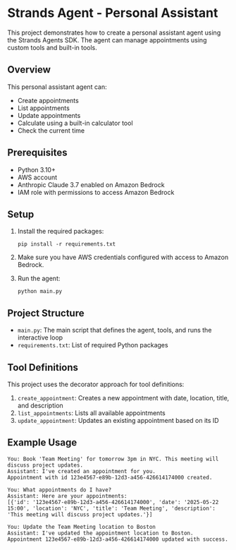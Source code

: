 # Strands Agent - Personal Assistant

This project demonstrates how to create a personal assistant agent using the Strands Agents SDK. The agent can manage appointments using custom tools and built-in tools.

## Overview

This personal assistant agent can:
- Create appointments
- List appointments
- Update appointments
- Calculate using a built-in calculator tool
- Check the current time

## Prerequisites

- Python 3.10+
- AWS account
- Anthropic Claude 3.7 enabled on Amazon Bedrock
- IAM role with permissions to access Amazon Bedrock

## Setup

1. Install the required packages:
   ```
   pip install -r requirements.txt
   ```

2. Make sure you have AWS credentials configured with access to Amazon Bedrock.

3. Run the agent:
   ```
   python main.py
   ```

## Project Structure

- `main.py`: The main script that defines the agent, tools, and runs the interactive loop
- `requirements.txt`: List of required Python packages

## Tool Definitions

This project uses the decorator approach for tool definitions:

1. `create_appointment`: Creates a new appointment with date, location, title, and description
2. `list_appointments`: Lists all available appointments
3. `update_appointment`: Updates an existing appointment based on its ID

## Example Usage

```
You: Book 'Team Meeting' for tomorrow 3pm in NYC. This meeting will discuss project updates.
Assistant: I've created an appointment for you. 
Appointment with id 123e4567-e89b-12d3-a456-426614174000 created.

You: What appointments do I have?
Assistant: Here are your appointments:
[{'id': '123e4567-e89b-12d3-a456-426614174000', 'date': '2025-05-22 15:00', 'location': 'NYC', 'title': 'Team Meeting', 'description': 'This meeting will discuss project updates.'}]

You: Update the Team Meeting location to Boston
Assistant: I've updated the appointment location to Boston.
Appointment 123e4567-e89b-12d3-a456-426614174000 updated with success.
```
